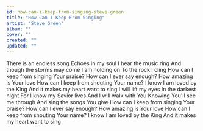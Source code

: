 ```yaml
---
id: how-can-i-keep-from-singing-steve-green
title: "How Can I Keep From Singing"
artist: "Steve Green"
album: ""
cover: ""
created: ""
updated: ""
---
```


There is an endless song
Echoes in my soul
I hear the music ring
And though the storms may come
I am holding on
To the rock I cling
How can I keep from singing Your praise?
How can I ever say enough?
How amazing is Your love
How can I keep from shouting Your name?
I know I am loved by the King
And it makes my heart want to sing
I will lift my eyes
In the darkest night
For I know my Savior lives
And I will walk with You
Knowing You'll see me through
And sing the songs You give
How can I keep from singing Your praise?
How can I ever say enough?
How amazing is Your love
How can I keep from shouting Your name?
I know I am loved by the King
And it makes my heart want to sing